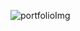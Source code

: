 ![portfolioImg](https://github.com/Mausoomi12/portfolio-website/assets/112415870/b865630d-c664-4ed8-8c9c-371684620acf)

